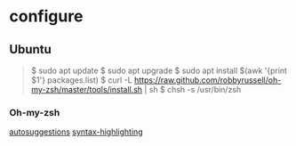 # configure
## Ubuntu
> $ sudo apt update
> $ sudo apt upgrade
> $ sudo apt install $(awk '{print $1'} packages.list)
> $ curl -L https://raw.github.com/robbyrussell/oh-my-zsh/master/tools/install.sh | sh
> $ chsh -s /usr/bin/zsh

### Oh-my-zsh
[autosuggestions](https://github.com/zsh-users/zsh-autosuggestions/blob/master/INSTALL.md)
[syntax-highlighting](https://github.com/zsh-users/zsh-syntax-highlighting/blob/master/INSTALL.md)

